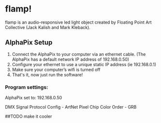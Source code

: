 # flamp!
flamp is an audio-responsive led light object created by Floating Point Art Collective (Jack Kalish and Mark Kleback).

## AlphaPix Setup

1. Connect the AlphaPix to your computer via an ethernet cable. (The AlphaPix has a default network IP address of 192.168.0.50)
2. Configure your ethernet to use a unique static IP address (ie 192.168.0.1)
3. Make sure your computer’s wifi is turned off
4. That's it, now just run the software!

### Program settings:
AlphaPix set to:
192.168.0.50

DMX Signal Protocol Config - ArtNet
Pixel Chip Color Order - GRB

##TODO
make it cooler
